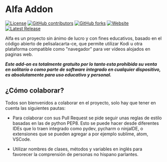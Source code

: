 # Alfa Addon
[![License](https://img.shields.io/github/license/alfa-addon/addon?color=yellow&label=Licencia&style=flat-square)](https://github.com/alfa-addon/addon/tree/master/LICENSE)
[![GitHub contributors](https://img.shields.io/github/contributors/alfa-addon/addon?color=orange&label=Contribuidores&style=flat-square)](https://github.com/alfa-addon/addon/graphs/contributors)
[![GitHub forks](https://img.shields.io/github/forks/alfa-addon/addon?color=fuchsia&label=Forks&style=flat-square)](https://github.com/alfa-addon/addon/network/members)
[![Website](https://img.shields.io/website?down_message=ca%C3%ADdo&label=Kodi%20Repo&style=flat-square&up_message=en%20l%C3%ADnea&url=https%3A%2F%2Falfa-addon.com%2Falfa%2F)](https://alfa-addon.com/alfa/)
[![Latest Release](https://img.shields.io/github/v/release/alfa-addon/addon.svg?label=Versi%C3%B3n&style=flat-square)](https://github.com/alfa-addon/addon/releases)

Alfa es un proyecto sin ánimo de lucro y con fines educativos, basado en el código abierto de pelisalacarta-ce, que permite utilizar Kodi u otra plataforma compatible como "navegador" para ver vídeos alojados en paginas web.

***Este add-on es totalmente gratuito por lo tanto esta prohibida su venta en solitario o como parte de software integrado en cualquier dispositivo, es absolutamente para uso educativo y personal.***

## ¿Cómo colaborar?
Todos son bienvenidos a colaborar en el proyecto, solo hay que tener en cuenta las siguientes pautas:

- Para colaborar con sus Pull Request se pide seguir unas reglas de estilo basadas en las de python PEP8. Esto se puede hacer desde diferentes IDEs que lo traen integrado como pydev, pycharm o ninjaIDE, o extensiones que se pueden agregar a por ejemplo sublime, atom, VSCode.

- Utilizar nombres de clases, métodos y variables en inglés para favorecer la comprensión de personas no hispano parlantes.
